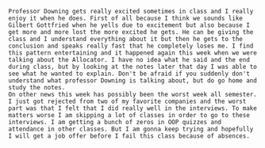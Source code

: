 	Professor Downing gets really excited sometimes in class and I really enjoy it when he does. First of all because I think we sounds like Gilbert Gottfried when he yells due to excitement but also because I get more and more lost the more excited he gets. He can be giving the class and I understand everything about it but then he gets to the conclusion and speaks really fast that he completely loses me. I find this pattern entertaining and it happened again this week when we were talking about the Allocator. I have no idea what he said and the end during class, but by looking at the notes later that day I was able to see what he wanted to explain. Don't be afraid if you suddenly don't understand what professor Downing is talking about, but do go home and study the notes.
	On other news this week has possibly been the worst week all semester. I just got rejected from two of my favorite companies and the worst part was that I felt that I did really well in the interviews. To make matters worse I am skipping a lot of classes in order to go to these interviews. I am getting a bunch of zeros in OOP quizzes and attendance in other classes. But I am gonna keep trying and hopefully I will get a job offer before I fail this class because of absences.
